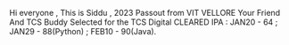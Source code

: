 Hi everyone , This is Siddu , 2023 Passout from VIT VELLORE
Your Friend And TCS Buddy 
Selected for the TCS Digital 
CLEARED IPA : JAN20 - 64 ; JAN29 - 88(Python) ; FEB10 - 90(Java).
